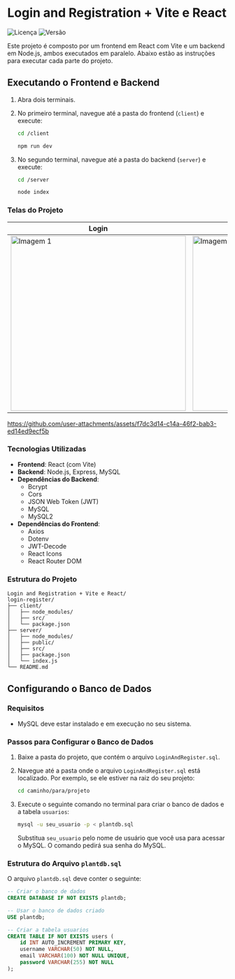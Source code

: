# Login and Registration + Vite e React

![Licença](https://img.shields.io/badge/license-MIT-blue.svg) ![Versão](https://img.shields.io/badge/version-1.0.0-brightgreen.svg)

Este projeto é composto por um frontend em React com Vite e um backend em Node.js, ambos executados em paralelo. Abaixo estão as instruções para executar cada parte do projeto.

## Executando o Frontend e Backend

1. Abra dois terminais.
2. No primeiro terminal, navegue até a pasta do frontend (`client`) e execute:

    ```sh
    cd /client
    ```
    ```sh
    npm run dev
    ```
3. No segundo terminal, navegue até a pasta do backend (`server`) e execute:

    ```sh
    cd /server
    ```
     ```sh
    node index
    ```
    

### Telas do Projeto

| Login | Criar uma conta | Login ou Registro feito com sucesso |
|----------|----------|----------|
| <img src="https://github.com/user-attachments/assets/9630e6c5-15b6-41f6-92e1-50685ea74416" alt="Imagem 1" width="400px"> | <img src="https://github.com/user-attachments/assets/59cf4ef3-e927-40da-9176-864028faaa30" alt="Imagem 2" width="400px"> | <img src="https://github.com/user-attachments/assets/1c5ead02-0d33-4822-b63d-9ee1a48ef3b3" alt="Imagem 3" width="400px"> |

https://github.com/user-attachments/assets/f7dc3d14-c14a-46f2-bab3-ed14ed9ecf5b

### Tecnologias Utilizadas

- **Frontend**: React (com Vite)
- **Backend**: Node.js, Express, MySQL
- **Dependências do Backend**:
  - Bcrypt
  - Cors
  - JSON Web Token (JWT)
  - MySQL
  - MySQL2
- **Dependências do Frontend**:
  - Axios
  - Dotenv
  - JWT-Decode
  - React Icons
  - React Router DOM

### Estrutura do Projeto

```plaintext
Login and Registration + Vite e React/
login-register/
├── client/
│   ├── node_modules/
│   ├── src/
│   └── package.json
├── server/
│   ├── node_modules/
│   ├── public/
│   ├── src/
│   ├── package.json
│   └── index.js
└── README.md

```
## Configurando o Banco de Dados

### Requisitos

- MySQL deve estar instalado e em execução no seu sistema.

### Passos para Configurar o Banco de Dados

1. Baixe a pasta do projeto, que contém o arquivo `LoginAndRegister.sql`.

2. Navegue até a pasta onde o arquivo `LoginAndRegister.sql` está localizado. Por exemplo, se ele estiver na raiz do seu projeto:
    ```sh
    cd caminho/para/projeto
    ```

3. Execute o seguinte comando no terminal para criar o banco de dados e a tabela `usuarios`:
    ```sh
    mysql -u seu_usuario -p < plantdb.sql
    ```
    Substitua `seu_usuario` pelo nome de usuário que você usa para acessar o MySQL. O comando pedirá sua senha do MySQL.

### Estrutura do Arquivo `plantdb.sql`

O arquivo `plantdb.sql` deve conter o seguinte:

```sql
-- Criar o banco de dados
CREATE DATABASE IF NOT EXISTS plantdb;

-- Usar o banco de dados criado
USE plantdb;

-- Criar a tabela usuarios
CREATE TABLE IF NOT EXISTS users (
    id INT AUTO_INCREMENT PRIMARY KEY,
    username VARCHAR(50) NOT NULL,
    email VARCHAR(100) NOT NULL UNIQUE,
    password VARCHAR(255) NOT NULL
);
